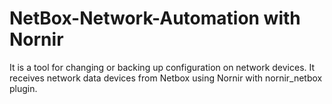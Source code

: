 # NetBox-Network-Automation with Nornir

It is a tool for changing or backing up configuration on network devices.
It receives network data devices from Netbox using Nornir with
nornir_netbox plugin.

